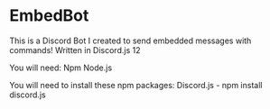 # EmbedBot
This is a Discord Bot I created to send embedded messages with commands! Written in Discord.js 12

You will need:
Npm
Node.js

You will need to install these npm packages:
Discord.js - npm install discord.js
